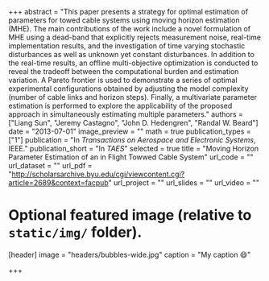 +++
abstract = "This paper presents a strategy for optimal estimation of parameters for towed cable systems using moving horizon estimation (MHE). The main contributions of the work include a novel formulation of MHE using a dead-band that explicitly rejects measurement noise, real-time implementation results, and the investigation of time varying stochastic disturbances as well as unknown yet constant disturbances. In addition to the real-time results, an offline multi-objective optimization is conducted to reveal the tradeoff between the computational burden and estimation variation. A Pareto frontier is used to demonstrate a series of optimal experimental configurations obtained by adjusting the model complexity (number of cable links and horizon steps). Finally, a multivariate parameter estimation is performed to explore the applicability of the proposed approach in simultaneously estimating multiple parameters."
authors = ["Liang Sun", "Jeremy Castagno", "John D. Hedengren", "Randal W. Beard"]
date = "2013-07-01"
image_preview = ""
math = true
publication_types = ["1"]
publication = "In *Transactions on Aerospace and Electronic Systems*, IEEE."
publication_short = "In *TAES*"
selected = true
title = "Moving Horizon Parameter Estimation of an in Flight Towwed Cable System"
url_code = ""
url_dataset = ""
url_pdf = "http://scholarsarchive.byu.edu/cgi/viewcontent.cgi?article=2689&context=facpub"
url_project = ""
url_slides = ""
url_video = ""

# Optional featured image (relative to `static/img/` folder).
[header]
image = "headers/bubbles-wide.jpg"
caption = "My caption :smile:"

+++

<!--More detail can easily be written here using *Markdown* and $\rm \LaTeX$ math code.-->
